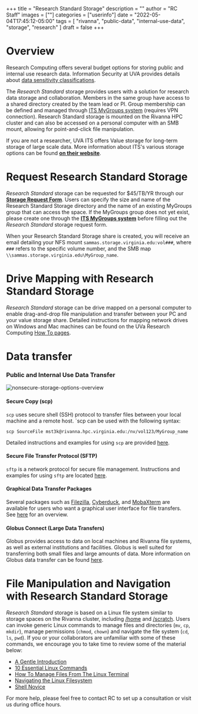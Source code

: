 +++
title = "Research Standard Storage"
description = ""
author = "RC Staff"
images = [""]
categories = ["userinfo"]
date = "2022-05-04T17:45:12-05:00"
tags = [
    "rivanna", 
    "public-data",
    "internal-use-data",
    "storage",
    "research"
]
draft = false
+++

# Overview

Research Computing offers several budget options for storing public and internal use research data. Information Security at UVA provides details about [data sensitivity 
classifications](https://security.virginia.edu/university-data-protection-standards).

The _Research Standard_ storage provides users with a solution for research data storage and collaboration. Members in the same group have access to a shared directory created by 
the team lead or PI. Group membership can be defined and managed through <a href="http://its.virginia.edu/mygroups/" target="_blank">ITS 
MyGroups system</a> (requires VPN connection). Research Standard storage is mounted on the Rivanna HPC cluster and can also be accessed on a personal computer with an SMB 
mount, allowing for point-and-click file manipulation.

If you are not a researcher, UVA ITS offers Value storage for long-term storage of large scale data. More information about ITS's 
various storage options can be found <a href="https://virginia.service-now.com/its?id=itsweb_kb_article&sys_id=2ca18093db7ac744f032f1f51d9619eb" style="font-weight:bold;" target="_blank">on their website</a>.

# Request Research Standard Storage

_Research Standard_ storage can be requested for $45/TB/YR through our [**Storage Request Form**](/form/storage/).
Users can specify the size and name of the Research Standard Storage directory and the name of an existing MyGroups group that can access the space. If the MyGroups group does not yet exist, please create one through the <a href="https://mygroups.virginia.edu/" style="font-weight:bold;" target="_blank">ITS MyGroups system</a> before filling out the _Research Standard_ storage request form.

When your Research Standard Storage share is created, you will receive an email detailing your NFS mount `sammas.storage.virginia.edu:vol###`, where `###` refers to the specific volume number, and the SMB map `\\sammas.storage.virginia.edu\MyGroup_name`.

# Drive Mapping with Research Standard Storage

_Research Standard_ storage can be drive mapped on a personal computer to enable drag-and-drop file manipulation and transfer between your PC and your value storage share. Detailed instructions for mapping network drives on Windows and Mac machines can be found on the UVa Research Computing [How To pages](/userinfo/howtos/storage/drive-mapping).


# Data transfer

### Public and Internal Use Data Transfer
<img src="/images/storage/storage-nonsecure.jpg" alt="nonsecure-storage-options-overview">

#### Secure Copy (scp)
`scp` uses secure shell (SSH) protocol to transfer files between your local machine and a remote host. `scp can be used with the following syntax:
```
scp SourceFile mst3k@rivanna.hpc.virginia.edu:/nv/vol123/MyGroup_name
```
Detailed instructions and examples for using `scp` are provided [here](/userinfo/rivanna/logintools/cl-data-transfer).

#### Secure File Transfer Protocol (SFTP)
`sftp` is a network protocol for secure file management. Instructions and examples for using `sftp` are located [here](/userinfo/rivanna/logintools/cl-data-transfer).

#### Graphical Data Transfer Packages
Several packages such as [Filezilla](/userinfo/rivanna/logintools/filezilla), [Cyberduck](/userinfo/rivanna/logintools/cyberduck), and [MobaXterm](/userinfo/rivanna/logintools/mobaxterm) are available for users who want a graphical user interface for file transfers.  See [here](userinfo/rivanna/logintools/sftp-clients) for an overview.

#### Globus Connect (Large Data Transfers)
Globus provides access to data on local machines and Rivanna file systems, as well as external institutions and facilities. Globus is well suited for transferring both small files and large amounts of data. More information on Globus data transfer can be found [here](/userinfo/globus/).

# File Manipulation and Navigation with Research Standard Storage
 
_Research Standard_ storage is based on a Linux file system similar to storage spaces on the Rivanna cluster, including [/home](/userinfo/storage/non-sensitive-data/#home) and [/scratch](/userinfo/storage/non-sensitive-data/#scratch). Users can invoke generic Linux commands to manage files and directories (`mv`, `cp`, `mkdir`), manage permissions (`chmod`, `chown`) and navigate the file system (`cd`, `ls`, `pwd`).  If you or your collaborators are unfamiliar with some of these commands, we encourage you to take time to review some of the material below:

- <a href="https://computers.tutsplus.com/tutorials/navigating-the-terminal-a-gentle-introduction--mac-3855" target="_blank">A Gentle Introduction</a>
- <a href="https://www.lifewire.com/linux-commands-for-navigating-file-system-4027320" target="_blank">10 Essential Linux Commands</a>
- <a href="https://www.howtogeek.com/107808/how-to-manage-files-from-the-linux-terminal-11-commands-you-need-to-know/" target="_blank">How To Manage Files From The Linux Terminal</a>
- <a href="http://www.linuxplanet.com/linuxplanet/tutorials/6666/1" target="_blank">Navigating the Linux Filesystem</a>
- <a href="https://swcarpentry.github.io/shell-novice/" target="_blank">Shell Novice</a>

For more help, please feel free to contact RC to set up a consultation or visit us during office hours. 
